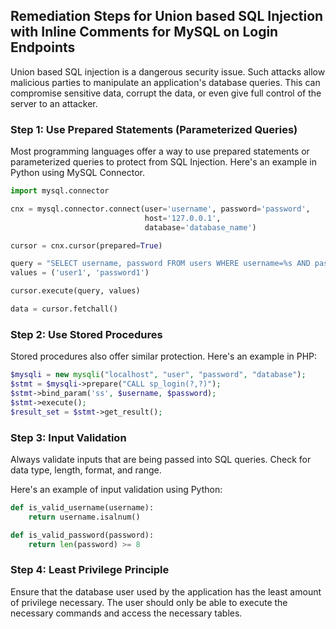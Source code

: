 

## Remediation Steps for Union based SQL Injection with Inline Comments for MySQL on Login Endpoints

Union based SQL injection is a dangerous security issue. Such attacks allow malicious parties to manipulate an application's database queries. This can compromise sensitive data, corrupt the data, or even give full control of the server to an attacker.

### Step 1: Use Prepared Statements (Parameterized Queries)

Most programming languages offer a way to use prepared statements or parameterized queries to protect from SQL Injection. Here's an example in Python using MySQL Connector.

```python
import mysql.connector

cnx = mysql.connector.connect(user='username', password='password',
                              host='127.0.0.1',
                              database='database_name')

cursor = cnx.cursor(prepared=True)

query = "SELECT username, password FROM users WHERE username=%s AND password=%s"
values = ('user1', 'password1')

cursor.execute(query, values)

data = cursor.fetchall()
```

### Step 2: Use Stored Procedures 

Stored procedures also offer similar protection. Here's an example in PHP:

```php
$mysqli = new mysqli("localhost", "user", "password", "database");
$stmt = $mysqli->prepare("CALL sp_login(?,?)");
$stmt->bind_param('ss', $username, $password);
$stmt->execute();
$result_set = $stmt->get_result();
```

### Step 3: Input Validation

Always validate inputs that are being passed into SQL queries. Check for data type, length, format, and range. 

Here's an example of input validation using Python:

```python
def is_valid_username(username):
    return username.isalnum()

def is_valid_password(password):
    return len(password) >= 8
```

### Step 4: Least Privilege Principle 

Ensure that the database user used by the application has the least amount of privilege necessary. The user should only be able to execute the necessary commands and access the necessary tables.